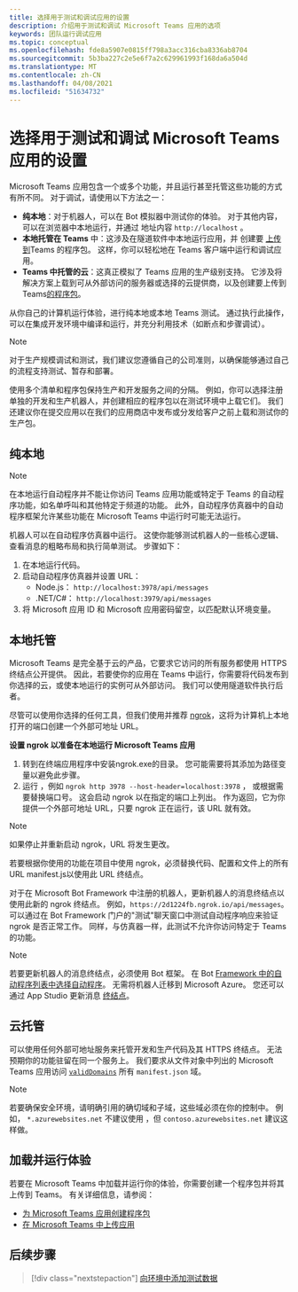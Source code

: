 ```yaml
---
title: 选择用于测试和调试应用的设置
description: 介绍用于测试和调试 Microsoft Teams 应用的选项
keywords: 团队运行调试应用
ms.topic: conceptual
ms.openlocfilehash: fde8a5907e0815ff798a3acc316cba8336ab8704
ms.sourcegitcommit: 5b3ba227c2e5e6f7a2c629961993f168da6a504d
ms.translationtype: MT
ms.contentlocale: zh-CN
ms.lasthandoff: 04/08/2021
ms.locfileid: "51634732"
---
```

# <a name="choose-a-setup-to-test-and-debug-your-microsoft-teams-app"></a>选择用于测试和调试 Microsoft Teams 应用的设置

Microsoft Teams 应用包含一个或多个功能，并且运行甚至托管这些功能的方式有所不同。 对于调试，请使用以下方法之一：

* **纯本地**：对于机器人，可以在 Bot 模拟器中测试你的体验。 对于其他内容，可以在浏览器中本地运行，并通过 地址内容 `http://localhost` 。
* **本地托管在 Teams** 中：这涉及在隧道软件中本地运行应用，并 [](~/concepts/build-and-test/apps-package.md)创建要 [上传到](~/concepts/deploy-and-publish/apps-upload.md)Teams 的程序包。 这样，你可以轻松地在 Teams 客户端中运行和调试应用。
* **Teams 中托管的云**：这真正模拟了 Teams 应用的生产级别支持。 它涉及将解决方案上载到可从外部访问的服务器或选择的云提供商，以及创建要上传到[](~/concepts/build-and-test/apps-package.md)Teams[的程序包](~/concepts/deploy-and-publish/apps-upload.md)。

从你自己的计算机运行体验，进行纯本地或本地 Teams 测试。 通过执行此操作，可以在集成开发环境中编译和运行，并充分利用技术（如断点和步骤调试）。 

> [!NOTE]
> 对于生产规模调试和测试，我们建议您遵循自己的公司准则，以确保能够通过自己的流程支持测试、暂存和部署。

使用多个清单和程序包保持生产和开发服务之间的分隔。 例如，你可以选择注册单独的开发和生产机器人，并创建相应的程序包以在测试环境中上载它们。 我们还建议你在提交应用以在我们的应用商店中发布或分发给客户之前上载和测试你的生产包。

## <a name="purely-local"></a>纯本地

> [!NOTE]
> 在本地运行自动程序并不能让你访问 Teams 应用功能或特定于 Teams 的自动程序功能，如名单呼叫和其他特定于频道的功能。 此外，自动程序仿真器中的自动程序框架允许某些功能在 Microsoft Teams 中运行时可能无法运行。

机器人可以在自动程序仿真器中运行。 这使你能够测试机器人的一些核心逻辑、查看消息的粗略布局和执行简单测试。 步骤如下：

1. 在本地运行代码。
2. 启动自动程序仿真器并设置 URL：
   * Node.js： `http://localhost:3978/api/messages`
   * .NET/C#： `http://localhost:3979/api/messages`
3. 将 Microsoft 应用 ID 和 Microsoft 应用密码留空，以匹配默认环境变量。

## <a name="locally-hosted"></a>本地托管

Microsoft Teams 是完全基于云的产品，它要求它访问的所有服务都使用 HTTPS 终结点公开提供。 因此，若要使你的应用在 Teams 中运行，你需要将代码发布到你选择的云，或使本地运行的实例可从外部访问。 我们可以使用隧道软件执行后者。

尽管可以使用你选择的任何工具，但我们使用并推荐 [ngrok](https://ngrok.com/download)，这将为计算机上本地打开的端口创建一个外部可地址 URL。 

**设置 ngrok 以准备在本地运行 Microsoft Teams 应用**

1. 转到在终端应用程序中安装ngrok.exe的目录。 您可能需要将其添加为路径变量以避免此步骤。
2. 运行 ，例如 `ngrok http 3978 --host-header=localhost:3978` ， 或根据需要替换端口号。
   这会启动 ngrok 以在指定的端口上列出。 作为返回，它为你提供一个外部可地址 URL，只要 ngrok 正在运行，该 URL 就有效。

> [!NOTE]
> 如果停止并重新启动 ngrok，URL 将发生更改。

若要根据你使用的功能在项目中使用 ngrok，必须替换代码、配置和文件上的所有 URL manifest.js以使用此 URL 终结点。

对于在 Microsoft Bot Framework 中注册的机器人，更新机器人的消息终结点以使用此新的 ngrok 终结点。 例如，`https://2d1224fb.ngrok.io/api/messages`。 可以通过在 Bot Framework 门户的"测试"聊天窗口中测试自动程序响应来验证 ngrok 是否正常工作。 同样，与仿真器一样，此测试不允许你访问特定于 Teams 的功能。

> [!NOTE]
> 若要更新机器人的消息终结点，必须使用 Bot 框架。 在 Bot [Framework 中的自动程序列表中选择自动程序](https://dev.botframework.com/bots)。 无需将机器人迁移到 Microsoft Azure。 您还可以通过 App Studio 更新消息 [终结点](~/concepts/build-and-test/app-studio-overview.md)。

## <a name="cloud-hosted"></a>云托管

可以使用任何外部可地址服务来托管开发和生产代码及其 HTTPS 终结点。 无法预期你的功能驻留在同一个服务上。 我们要求从文件对象中列出的 Microsoft Teams 应用访问 [`validDomains`](~/resources/schema/manifest-schema.md#validdomains) 所有 `manifest.json` 域。

> [!NOTE]
> 若要确保安全环境，请明确引用的确切域和子域，这些域必须在你的控制中。 例如， `*.azurewebsites.net` 不建议使用 ，但 `contoso.azurewebsites.net` 建议这样做。

## <a name="load-and-run-your-experience"></a>加载并运行体验

若要在 Microsoft Teams 中加载并运行你的体验，你需要创建一个程序包并将其上传到 Teams。 有关详细信息，请参阅：

* [为 Microsoft Teams 应用创建程序包](~/concepts/build-and-test/apps-package.md)
* [在 Microsoft Teams 中上传应用](~/concepts/deploy-and-publish/apps-upload.md)

## <a name="next-step"></a>后续步骤

> [!div class="nextstepaction"] 
> [向环境中添加测试数据](~/concepts/build-and-test/test-data.md)

